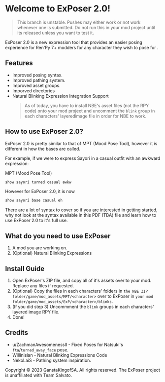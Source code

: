 # Welcome to ExPoser 2.0!
> This branch is unstable. Pushes may either work or not work whenever one is submitted. Do not run this in your mod project until its released unless you want to test it.

ExPoser 2.0 is a new expression tool that provides an easier posing experience for Ren'Py 7+ modders for any character they wish to pose for .

## Features
- Improved posing syntax.
- Improved pathing system.
- Improved asset groups.
- Imporved directories
- Natural Blinking Expression Integration Support
   > As of today, you have to install NBE's asset files (not the RPY code) onto your mod project and uncomment the `blink` group in each characters' layeredimage file in order for NBE to work.

## How to use ExPoser 2.0?
ExPoser 2.0 is pretty similar to that of MPT (Mood Pose Tool), however it is different in how the bases are called.

For example, if we were to express Sayori in a casual outfit with an awkward expression:

MPT (Mood Pose Tool)
```py
show sayori turned casual awkw
```
However for ExPoser 2.0, it is now 
```py
show sayori base casual eh
```

There are a lot of syntax to cover so if you are interested in getting started, why not look at the syntax available in this PDF (TBA) file and learn how to use ExPoser 2.0 to it's full use.

## What do you need to use ExPoser
1. A mod you are working on.
2. (Optional) Natural Blinking Expressions

## Install Guide
1. Open ExPoser's ZIP file, and copy all of it's assets over to your mod. Replace any files if requested.
2. (Optional) Copy the files in each characters' folders in `the NBE ZIP folder/game/mod_assets/MPT/<character>` over to ExPoser in `your mod folder/game/mod_assets/ExP/<character>/blinks`.
3. (If you did step 3) Uncommment the `blink` groups in each characters' layered image RPY file.
4. Done!

## Credits
- u/ZachmanAwesomenessII - Fixed Poses for Natsuki's `fta`/`turned_away_face` pose.
- Willinisian - Natural Blinking Expressions Code
- NekoLaiS - Pathing system inspiration.

Copyright © 2023 GanstaKingofSA. All rights reserved. The ExPoser project is unaffiliated with Team Salvato. 
